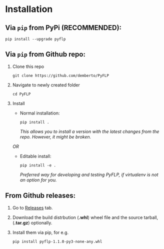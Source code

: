 # Installation

## Via `pip` from PyPi **(RECOMMENDED)**:

```
pip install --upgrade pyflp
```

## Via `pip` from Github repo:

1.  Clone this repo

    ```
    git clone https://github.com/demberto/PyFLP
    ```

2.  Navigate to newly created folder

    ```
    cd PyFLP
    ```

3.  Install

    -   Normal installation:

        ```
        pip install .
        ```

        *This allows you to install a version with the latest changes from the
        repo. However, it might be broken.*

    *OR*

    -   Editable install:

        ```
        pip install -e .
        ```

        *Preferred way for developing and testing PyFLP, if virtualenv is not
        an option for you.*

## From Github releases:

1.  Go to [Releases](https://github.com/demberto/PyFLP/releases) tab.
2.  Download the build distrbution (**.whl**) wheel file and the source tarball,
    (**.tar.gz**) optionally.
3.  Install them via pip, for e.g.

    ```
    pip install pyflp-1.1.0-py3-none-any.whl
    ```
